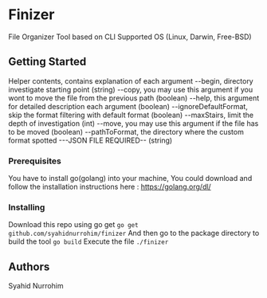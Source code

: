 # Finizer
File Organizer Tool based on CLI
Supported OS (Linux, Darwin, Free-BSD)
## Getting Started
Helper contents, contains explanation of each argument
	--begin,                directory investigate starting point (string)
	--copy,                 you may use this argument if you wont to move the file from the previous path (boolean)
	--help,                 this argument for detailed description each argument (boolean)
	--ignoreDefaultFormat,  skip the format filtering with default format (boolean)
	--maxStairs,            limit the depth of investigation (int)
	--move,                 you may use this argument if the file has to be moved (boolean)
	--pathToFormat,         the directory where the custom format spotted ---JSON FILE REQUIRED-- (string)
### Prerequisites
You have to install go(golang) into your machine, 
You could download and follow the installation instructions here : https://golang.org/dl/
### Installing
Download this repo using go get
``
go get github.com/syahidnurrohim/finizer
``
And then go to the package directory to build the tool
``
go build
``
Execute the file
``
./finizer
``
## Authors
Syahid Nurrohim
